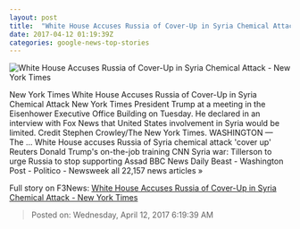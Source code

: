 ```yaml
---
layout: post
title:  "White House Accuses Russia of Cover-Up in Syria Chemical Attack - New York Times"
date: 2017-04-12 01:19:39Z
categories: google-news-top-stories
---
```


![White House Accuses Russia of Cover-Up in Syria Chemical Attack - New York Times](https://static01.nyt.com/images/2017/04/12/us/12military/12military-facebookJumbo.jpg)

New York Times White House Accuses Russia of Cover-Up in Syria Chemical Attack New York Times President Trump at a meeting in the Eisenhower Executive Office Building on Tuesday. He declared in an interview with Fox News that United States involvement in Syria would be limited. Credit Stephen Crowley/The New York Times. WASHINGTON — The ... White House accuses Russia of Syria chemical attack 'cover up' Reuters Donald Trump's on-the-job training CNN Syria war: Tillerson to urge Russia to stop supporting Assad BBC News Daily Beast - Washington Post - Politico - Newsweek all 22,157 news articles »


Full story on F3News: [White House Accuses Russia of Cover-Up in Syria Chemical Attack - New York Times](http://www.f3nws.com/n/JM4HED)

> Posted on: Wednesday, April 12, 2017 6:19:39 AM
